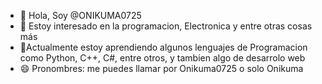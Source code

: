 - 👋 Hola, Soy @ONIKUMA0725
- 👀 Estoy interesado en la programacion, Electronica y entre otras cosas más 
- 🌱Actualmente estoy aprendiendo algunos lenguajes de Programacion como Python, C++, C#, entre otros, y tambien algo de desarrolo web
- 😄 Pronombres: me puedes llamar por Onikuma0725 o solo Onikuma

<!---
ONIKUMA0725/ONIKUMA0725 is a ✨ special ✨ repository because its `README.md` (this file) appears on your GitHub profile.
You can click the Preview link to take a look at your changes.
--->
